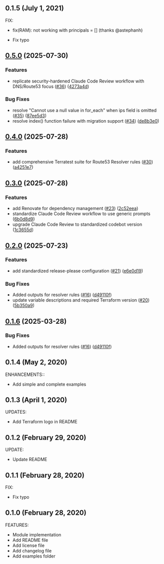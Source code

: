 ## 0.1.5 (July 1, 2021)

FIX:

* fix(RAM): not working with principals = [] (thanks @astephanh)

* Fix typo
## [0.5.0](https://github.com/lgallard/terraform-aws-route53-resolver-rules/compare/0.4.0...0.5.0) (2025-07-30)


### Features

* replicate security-hardened Claude Code Review workflow with DNS/Route53 focus ([#36](https://github.com/lgallard/terraform-aws-route53-resolver-rules/issues/36)) ([4273a4d](https://github.com/lgallard/terraform-aws-route53-resolver-rules/commit/4273a4d3b32f43ee2e60f40fe46721db56074961))


### Bug Fixes

* resolve "Cannot use a null value in for_each" when ips field is omitted ([#35](https://github.com/lgallard/terraform-aws-route53-resolver-rules/issues/35)) ([87ee5d3](https://github.com/lgallard/terraform-aws-route53-resolver-rules/commit/87ee5d3ae9e29fea6d32664f4422d31440bb7f9e))
* resolve index() function failure with migration support ([#34](https://github.com/lgallard/terraform-aws-route53-resolver-rules/issues/34)) ([de8b3e0](https://github.com/lgallard/terraform-aws-route53-resolver-rules/commit/de8b3e061f3aceacfcea85afa6dfde175962f940))

## [0.4.0](https://github.com/lgallard/terraform-aws-route53-resolver-rules/compare/0.3.0...0.4.0) (2025-07-28)


### Features

* add comprehensive Terratest suite for Route53 Resolver rules ([#30](https://github.com/lgallard/terraform-aws-route53-resolver-rules/issues/30)) ([a4251e7](https://github.com/lgallard/terraform-aws-route53-resolver-rules/commit/a4251e761566cef36e74cbc1c02ca53a2ffecd58))

## [0.3.0](https://github.com/lgallard/terraform-aws-route53-resolver-rules/compare/0.2.0...0.3.0) (2025-07-28)


### Features

* add Renovate for dependency management ([#23](https://github.com/lgallard/terraform-aws-route53-resolver-rules/issues/23)) ([2c52eea](https://github.com/lgallard/terraform-aws-route53-resolver-rules/commit/2c52eead47e5f4b3a4cf0a65329066a21257ebd9))
* standardize Claude Code Review workflow to use generic prompts ([6b0d8d9](https://github.com/lgallard/terraform-aws-route53-resolver-rules/commit/6b0d8d92a50a3131aaf7f53d73e6bb792fa82c94))
* upgrade Claude Code Review to standardized codebot version ([1c3655d](https://github.com/lgallard/terraform-aws-route53-resolver-rules/commit/1c3655d7f39f83efc9a2a43837a04a112f46743a))

## [0.2.0](https://github.com/lgallard/terraform-aws-route53-resolver-rules/compare/0.1.5...0.2.0) (2025-07-23)


### Features

* add standardized release-please configuration ([#21](https://github.com/lgallard/terraform-aws-route53-resolver-rules/issues/21)) ([e6e0d19](https://github.com/lgallard/terraform-aws-route53-resolver-rules/commit/e6e0d192e585eade71578d738f9da965084d8474))


### Bug Fixes

* Added outputs for resolver rules ([#16](https://github.com/lgallard/terraform-aws-route53-resolver-rules/issues/16)) ([d49110f](https://github.com/lgallard/terraform-aws-route53-resolver-rules/commit/d49110f24645ddf2a4f0042bbc651d34f43b6fde))
* update variable descriptions and required Terraform version ([#20](https://github.com/lgallard/terraform-aws-route53-resolver-rules/issues/20)) ([5b350a9](https://github.com/lgallard/terraform-aws-route53-resolver-rules/commit/5b350a947a4adab39ba9c9cf753a714dbc1f86f0))

## [0.1.6](https://github.com/lgallard/terraform-aws-route53-resolver-rules/compare/0.1.5...0.1.6) (2025-03-28)


### Bug Fixes

* Added outputs for resolver rules ([#16](https://github.com/lgallard/terraform-aws-route53-resolver-rules/issues/16)) ([d49110f](https://github.com/lgallard/terraform-aws-route53-resolver-rules/commit/d49110f24645ddf2a4f0042bbc651d34f43b6fde))

## 0.1.4 (May 2, 2020)

ENHANCEMENTS::

* Add simple and complete examples

## 0.1.3 (April 1, 2020)

UPDATES:

* Add Terraform logo in README

## 0.1.2 (February 29, 2020)

UPDATE:

* Update README

## 0.1.1 (February 28, 2020)

FIX:

* Fix typo
  
## 0.1.0 (February 28, 2020)

FEATURES:

* Module implementation
* Add README file
* Add license file
* Add changelog file
* Add examples folder
